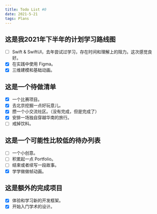 ```yaml
---
title: Todo List #0
date: 2021-5-21
tags: Plans
---
```


## 这是我2021年下半年的计划学习路线图

- [ ]  Swift & SwiftUI，去年尝试过学习，存在时间和理解上的阻力。这次感觉良好。
- [x]  在实践中使用 Figma。
- [x]  三维建模和基础动画。

## 这是一个待做清单

- [x]  一个比赛项目。
- [x]  去北京挖掘一点好玩意儿。
- [x]  攒一个小交流社区。（没有完成，但是完成了）
- [x]  安排一场独自穿越华南的旅行。
- [ ]  戒掉饮料。

## 这是一个可能性比较低的待办列表

- [ ]  一个小创意。
- [ ]  积累起一点 Portfolio。
- [ ]  结束或者续写一段故事。
- [x]  学学做做帧动画。

<!-- more -->
## 这是额外的完成项目

- [x] 体验和学习新的开发框架。
- [x] 开始入门学术的设计。